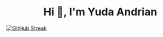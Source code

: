 <h1 align="center">Hi 👋, I'm Yuda Andrian</h1>


[![GitHub Streak](https://streak-stats.demolab.com?user=Driannn&theme=dark&hide_border=true&exclude_days=Sun)](https://git.io/streak-stats)

